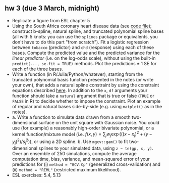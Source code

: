 ## hw 3 (due 3 March, midnight)

* Replicate a figure from ESL chapter 5
* Using the South Africa coronary heart disease data (see [code file](../code/southafrica.R)); construct b-spline, natural spline, and truncated polynomial spline bases (all with 5 knots: you can use the `splines` package or equivalents, you don't have to do this part "from scratch"). Fit a logistic regression between `tobacco` (predictor) and `chd` (response) using each of these bases. Compute the predicted value and the predicted variance for the *linear predictor* (i.e. on the log-odds scale), without using the built-in `predict(..., se.fit = TRUE)` methods.  Plot the predictions ± 1 SE for each of the three bases.
* Write a function (in R/Julia/Python/whatever), starting from the truncated polynomial basis function presented in the notes (or write your own), that adds a natural spline constraint by using the constraint equations described [here](https://stats.stackexchange.com/questions/172217/why-are-the-basis-functions-for-natural-cubic-splines-expressed-as-they-are-es). In addition to the `x`, `df` arguments your function should take a `natural` argument that is true or false (`TRUE` or `FALSE` in R) to decide whether to impose the constraint. Plot an example of regular and natural bases side-by-side (e.g. using `matplot()` as in the notes).
*  a. Write a function to simulate data drawn from a smooth two-dimensional surface on the unit square with Gaussian noise. You could use (for example) a reasonably high-order bivariate polynomial, or a kernel function/mixture model (i.e. $f(x,y) = \sum_j w_j \exp(((x-x_j)^2 + (y-y_j)^2)/s_j^2)$), or using a 2D spline.
b. Use `mgcv::gam()` to fit two-dimensional splines to your simulated data, using `z ~ te(gp, x, y)`. Over an ensemble of 250 simulations, compute the average computation time, bias, variance, and mean-squared error of your predictions for (i) `method = "GCV.Cp"` (generalized cross-validation) and (ii) `method = "REML"` (restricted maximum likelihood).
* ESL exercises: 5.4, 5.13
